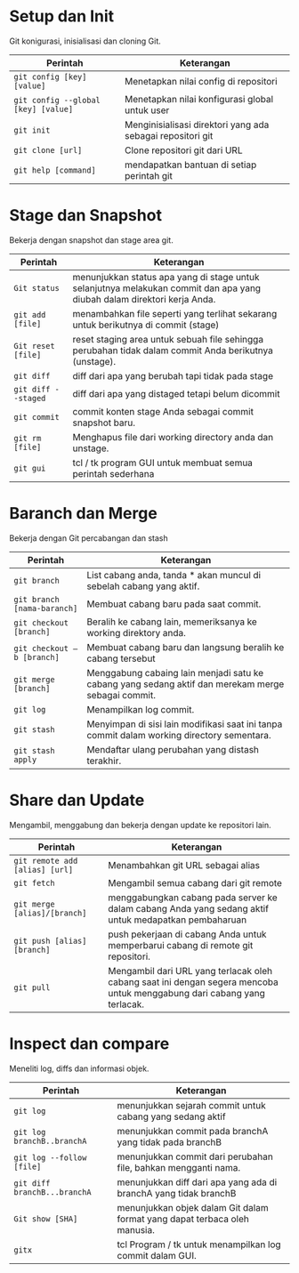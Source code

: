 # Setup dan Init
Git konigurasi, inisialisasi dan cloning Git.

| Perintah | Keterangan |
| -- | -- |
| `git config [key] [value]` | Menetapkan nilai config di repositori |
| `git config --global [key] [value]` | Menetapkan nilai konfigurasi global untuk user |
| `git init` | Menginisialisasi direktori yang ada sebagai repositori git |
| `git clone [url]` | Clone repositori git dari URL |
| `git help [command]` | mendapatkan bantuan di setiap perintah git |

# Stage dan Snapshot
Bekerja dengan snapshot dan stage area git.

| Perintah | Keterangan |
| -- | -- |
| `Git status` | menunjukkan status apa yang di stage untuk selanjutnya melakukan commit dan apa yang diubah dalam direktori kerja Anda. |
| `git add [file]` | menambahkan file seperti yang terlihat sekarang untuk berikutnya di commit (stage) |
| `Git reset [file]` | reset staging area untuk sebuah file sehingga perubahan tidak dalam commit Anda berikutnya (unstage). |
| `git diff` | diff dari apa yang berubah tapi tidak pada stage |
| `git diff --staged` | diff dari apa yang distaged tetapi belum dicommit |
| `git commit` | commit konten stage Anda sebagai commit snapshot baru. |
| `git rm [file]` | Menghapus file dari working directory anda dan unstage. |
| `git gui` | tcl / tk program GUI untuk membuat semua perintah sederhana |

# Baranch dan Merge
Bekerja dengan Git percabangan dan stash

| Perintah | Keterangan |
| -- | -- |
| `git branch` | List cabang anda, tanda * akan muncul di sebelah cabang yang aktif. |
| `git branch [nama-baranch]` | Membuat cabang baru pada saat commit. |
| `git checkout [branch]` | Beralih ke cabang lain, memeriksanya ke working direktory anda. |
| `git checkout –b [branch]` | Membuat cabang baru dan langsung beralih ke cabang tersebut |
| `git merge [branch]` | Menggabung cabaing lain menjadi satu ke cabang yang sedang aktif dan merekam merge sebagai commit. |
| `git log` | Menampilkan log commit. |
| `git stash` | Menyimpan di sisi lain modifikasi saat ini tanpa commit dalam working directory sementara. |
| `git stash apply` | Mendaftar ulang perubahan yang distash terakhir. |

# Share dan Update
Mengambil, menggabung dan bekerja dengan update ke repositori lain.

| Perintah | Keterangan |
| -- | -- |
| `git remote add [alias] [url]` | Menambahkan git URL sebagai alias |
| `git fetch` | Mengambil semua cabang dari git remote |
| `git merge [alias]/[branch]` | menggabungkan cabang pada server ke dalam cabang Anda yang sedang aktif untuk medapatkan pembaharuan |
| `git push [alias] [branch]` | push pekerjaan di cabang Anda untuk memperbarui cabang di remote git repositori. |
| `git pull` | Mengambil dari URL yang terlacak oleh cabang saat ini dengan segera mencoba untuk menggabung dari cabang yang terlacak. |

# Inspect dan compare
Meneliti log, diffs dan informasi objek.

| Perintah | Keterangan |
| -- | -- |
| `git log` | menunjukkan sejarah commit untuk cabang yang sedang aktif |
| `git log branchB..branchA` | menunjukkan commit pada branchA yang tidak pada branchB |
| `git log --follow [file]` | menunjukkan commit dari perubahan file, bahkan mengganti nama. |
| `git diff branchB...branchA` | menunjukkan diff dari apa yang ada di branchA yang tidak branchB |
| `Git show [SHA]` | menunjukkan objek dalam Git dalam format yang dapat terbaca oleh manusia. |
| `gitx ` | tcl Program / tk untuk menampilkan log commit dalam GUI. |

